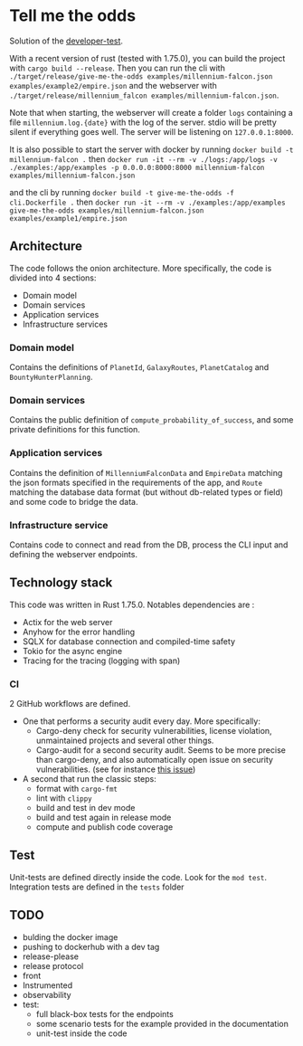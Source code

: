 # Tell me the odds

Solution of the [developer-test](https://github.com/lioncowlionant/developer-test).

With a recent version of rust (tested with 1.75.0), you can build the project with `cargo build --release`. Then you can run the cli with `./target/release/give-me-the-odds examples/millennium-falcon.json examples/example2/empire.json` and the webserver with `./target/release/millennium_falcon examples/millennium-falcon.json`.

Note that when starting, the webserver will create a folder `logs` containing a file `millennium.log.{date}` with the log of the server. stdio will be pretty silent if everything goes well. The server will be listening on `127.0.0.1:8000`.

It is also possible to start the server with docker by running `docker build -t millennium-falcon .` then `docker run -it --rm -v ./logs:/app/logs -v ./examples:/app/examples -p 0.0.0.0:8000:8000 millennium-falcon examples/millennium-falcon.json`

and the cli by running `docker build -t give-me-the-odds -f cli.Dockerfile .` then `docker run -it --rm -v ./examples:/app/examples give-me-the-odds examples/millennium-falcon.json examples/example1/empire.json`

## Architecture

The code follows the onion architecture. More specifically, the code is divided into 4 sections:

- Domain model
- Domain services
- Application services
- Infrastructure services

### Domain model

Contains the definitions of `PlanetId`, `GalaxyRoutes`, `PlanetCatalog` and `BountyHunterPlanning`.

### Domain services

Contains the public definition of `compute_probability_of_success`, and some private definitions for this function.

### Application services

Contains the definition of `MillenniumFalconData` and `EmpireData` matching the json formats specified in the requirements of the app, and `Route` matching the database data format (but without db-related types or field) and some code to bridge the data.

### Infrastructure service

Contains code to connect and read from the DB, process the CLI input and defining the webserver endpoints.

## Technology stack

This code was written in Rust 1.75.0. Notables dependencies are :

- Actix for the web server
- Anyhow for the error handling
- SQLX for database connection and compiled-time safety
- Tokio for the async engine
- Tracing for the tracing (logging with span)

### CI

2 GitHub workflows are defined.

- One that performs a security audit every day. More specifically:
  - Cargo-deny check for security vulnerabilities, license violation, unmaintained projects and several other things.
  - Cargo-audit for a second security audit. Seems to be more precise than cargo-deny, and also automatically open issue on security vulnerabilities. (see for instance [this issue](https://github.com/Net-Mist/tell-me-the-odds/issues/1))
- A second that run the classic steps:
  - format with `cargo-fmt`
  - lint with `clippy`
  - build and test in dev mode
  - build and test again in release mode
  - compute and publish code coverage

## Test

Unit-tests are defined directly inside the code. Look for the `mod test`. Integration tests are defined in the `tests` folder

## TODO

- bulding the docker image
- pushing to dockerhub with a dev tag
- release-please
- release protocol
- front
- Instrumented
- observability
- test:
  - full black-box tests for the endpoints
  - some scenario tests for the example provided in the documentation
  - unit-test inside the code
